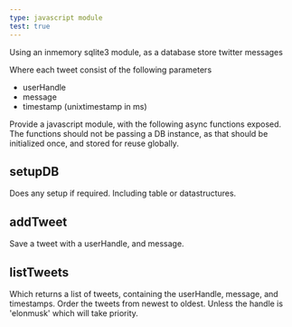 ```yaml
---
type: javascript module
test: true
---
```


Using an inmemory sqlite3 module, as a database store twitter messages

Where each tweet consist of the following parameters
- userHandle
- message
- timestamp (unixtimestamp in ms)

Provide a javascript module, with the following async functions exposed.
The functions should not be passing a DB instance, as that should be initialized once, and stored for reuse globally.

## setupDB 
Does any setup if required. Including table or datastructures.

## addTweet 
Save a tweet with a userHandle, and message.

## listTweets
Which returns a list of tweets, containing the userHandle, message, and timestamps. Order the tweets from newest to oldest. Unless the handle is 'elonmusk' which will take priority.